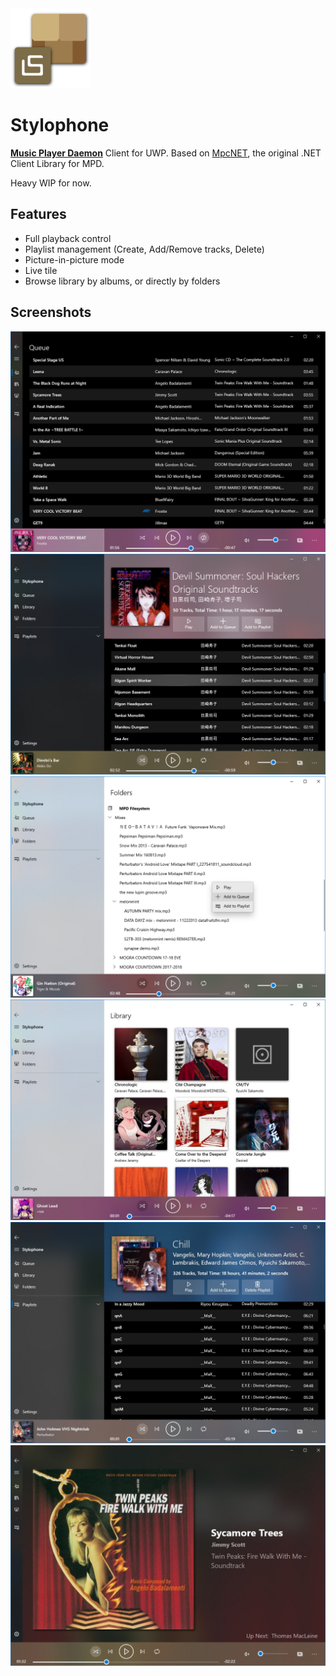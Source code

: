 <img src="icon.svg" width="128">  
  
Stylophone
===========

[**Music Player Daemon**](https://www.musicpd.org/) Client for UWP.
Based on [MpcNET](https://github.com/petrkr/MpcNET), the original .NET Client Library for MPD.  

Heavy WIP for now.

## Features

* Full playback control  
* Playlist management (Create, Add/Remove tracks, Delete)  
* Picture-in-picture mode  
* Live tile  
* Browse library by albums, or directly by folders  

## Screenshots

![Screen1](Screenshots/Screen1.png)
![Screen2](Screenshots/Screen2.png)
![Screen3](Screenshots/Screen3.png)
![Screen4](Screenshots/Screen4.jpg)
![Screen5](Screenshots/Screen5.jpg)
![Screen6](Screenshots/Screen6.jpg)